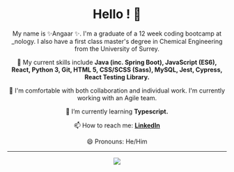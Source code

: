 <h1 align="center">  Hello ! 👋 </h1> 
<p align="center"> My name is ✨Angaar ✨. I'm a graduate of a 12 week coding bootcamp at _nology. I also have a first class master's degree in Chemical Engineering from the University of Surrey. </p> 
<div align="center"> 
 <p> 🔭 My current skills include <strong> Java (inc. Spring Boot), JavaScript (ES6), React, Python 3, Git, HTML 5, CSS/SCSS (Sass), MySQL, Jest, Cypress, React Testing Library.</strong> </p>
 <p> 👯 I'm comfortable with both collaboration and individual work. I'm currently working with an Agile team.</p>    
 <p> 🌱 I’m currently learning <strong> Typescript. </strong> </p>
 <p> 📫 How to reach me: <strong> <a href="https://www.linkedin.com/in/angaar-uriakhil-1723a71b4/"> LinkedIn </a></strong> </p> 
 <p> 😄 Pronouns: He/Him </p>
</div> 

--- 

<p align="center">
<a href="https://github.com/anuraghazra/github-readme-stats">
  <img src="https://github-readme-stats.vercel.app/api?username=angaar96&show_icons=true&theme=tokyonight"/>
</a>
</p> 
